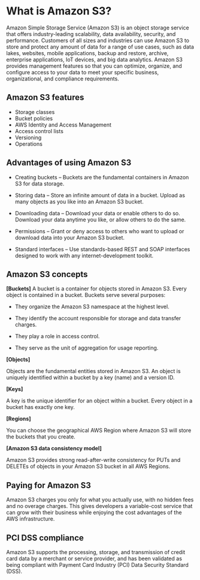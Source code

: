 # What is Amazon S3?

Amazon Simple Storage Service (Amazon S3) is an object storage service that offers industry-leading scalability, data availability, security, and performance. Customers of all sizes and industries can use Amazon S3 to store and protect any amount of data for a range of use cases, such as data lakes, websites, mobile applications, backup and restore, archive, enterprise applications, IoT devices, and big data analytics. Amazon S3 provides management features so that you can optimize, organize, and configure access to your data to meet your specific business, organizational, and compliance requirements.

## Amazon S3 features

- Storage classes
- Bucket policies
- AWS Identity and Access Management
- Access control lists
- Versioning
- Operations

## Advantages of using Amazon S3

- Creating buckets – Buckets are the fundamental containers in Amazon S3 for data storage.

- Storing data – Store an infinite amount of data in a bucket. Upload as many objects as you like into an Amazon S3 bucket.

- Downloading data – Download your data or enable others to do so. Download your data anytime you like, or allow others to do the same.

- Permissions – Grant or deny access to others who want to upload or download data into your Amazon S3 bucket.

- Standard interfaces – Use standards-based REST and SOAP interfaces designed to work with any internet-development toolkit.

## Amazon S3 concepts

**[Buckets]**
A bucket is a container for objects stored in Amazon S3. Every object is contained in a bucket. Buckets serve several purposes:

- They organize the Amazon S3 namespace at the highest level.

- They identify the account responsible for storage and data transfer charges.

- They play a role in access control.

- They serve as the unit of aggregation for usage reporting.

**[Objects]**

Objects are the fundamental entities stored in Amazon S3. An object is uniquely identified within a bucket by a key (name) and a version ID.

**[Keys]**

A key is the unique identifier for an object within a bucket. Every object in a bucket has exactly one key.

**[Regions]**

You can choose the geographical AWS Region where Amazon S3 will store the buckets that you create.

**[Amazon S3 data consistency model]**

Amazon S3 provides strong read-after-write consistency for PUTs and DELETEs of objects in your Amazon S3 bucket in all AWS Regions.

## Paying for Amazon S3

Amazon S3 charges you only for what you actually use, with no hidden fees and no overage charges. This gives developers a variable-cost service that can grow with their business while enjoying the cost advantages of the AWS infrastructure.

## PCI DSS compliance

Amazon S3 supports the processing, storage, and transmission of credit card data by a merchant or service provider, and has been validated as being compliant with Payment Card Industry (PCI) Data Security Standard (DSS).